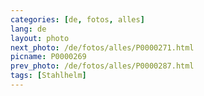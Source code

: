 ```yaml
---
categories: [de, fotos, alles]
lang: de
layout: photo
next_photo: /de/fotos/alles/P0000271.html
picname: P0000269
prev_photo: /de/fotos/alles/P0000287.html
tags: [Stahlhelm]
---
```

